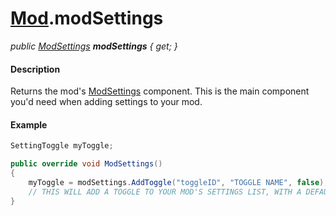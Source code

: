 # [Mod](API/MSCLoader/Mod.md).modSettings

*public [ModSettings](API/MSCLoader/ModSettings.md) <b>modSettings</b> { get; }*

#### Description

Returns the mod's [ModSettings](API/MSCLoader/ModSettings.md) component. This is the main component you'd need when adding settings to your mod.

#### Example

```csharp
SettingToggle myToggle;

public override void ModSettings()
{
    myToggle = modSettings.AddToggle("toggleID", "TOGGLE NAME", false);
    // THIS WILL ADD A TOGGLE TO YOUR MOD'S SETTINGS LIST, WITH A DEFAULT VALUE OF FALSE.
}
```